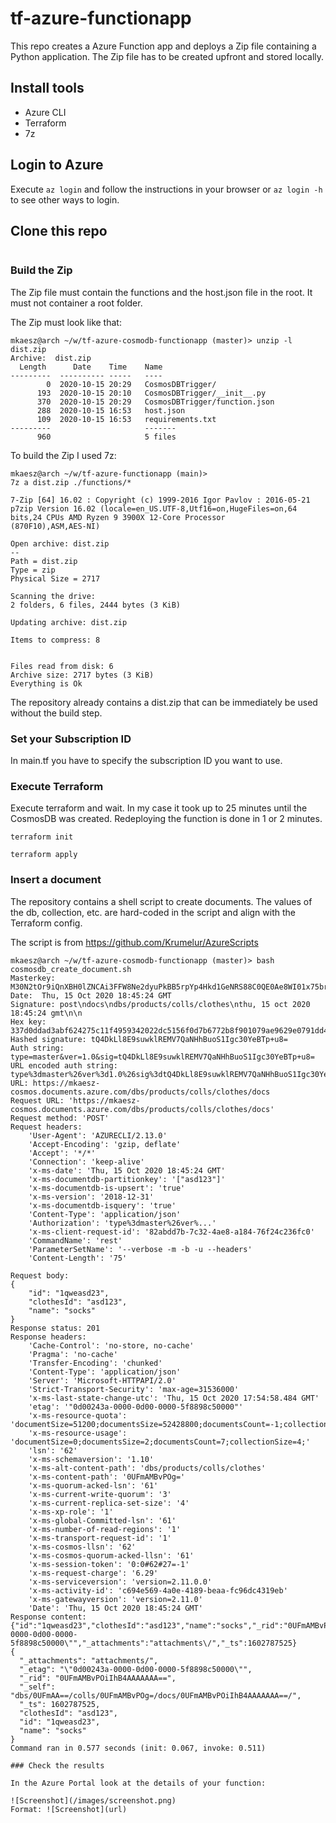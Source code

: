 # tf-azure-functionapp

This repo creates a Azure Function app and deploys a Zip file containing a Python application. The Zip file has to be created upfront and stored locally.

## Install tools

* Azure CLI
* Terraform
* 7z

## Login to Azure

Execute ```az login``` and follow the instructions in your browser or ```az login -h``` to see other ways to login.

## Clone this repo

```

```
### Build the Zip

The Zip file must contain the functions and the host.json file in the root. It must not container a root folder.

The Zip must look like that:
```
mkaesz@arch ~/w/tf-azure-cosmodb-functionapp (master)> unzip -l dist.zip
Archive:  dist.zip
  Length      Date    Time    Name
---------  ---------- -----   ----
        0  2020-10-15 20:29   CosmosDBTrigger/
      193  2020-10-15 20:10   CosmosDBTrigger/__init__.py
      370  2020-10-15 20:29   CosmosDBTrigger/function.json
      288  2020-10-15 16:53   host.json
      109  2020-10-15 16:53   requirements.txt
---------                     -------
      960                     5 files

```

To build the Zip I used 7z:
```
mkaesz@arch ~/w/tf-azure-functionapp (main)> 
7z a dist.zip ./functions/*

7-Zip [64] 16.02 : Copyright (c) 1999-2016 Igor Pavlov : 2016-05-21
p7zip Version 16.02 (locale=en_US.UTF-8,Utf16=on,HugeFiles=on,64 bits,24 CPUs AMD Ryzen 9 3900X 12-Core Processor             (870F10),ASM,AES-NI)

Open archive: dist.zip
--
Path = dist.zip
Type = zip
Physical Size = 2717

Scanning the drive:
2 folders, 6 files, 2444 bytes (3 KiB)

Updating archive: dist.zip

Items to compress: 8

    
Files read from disk: 6
Archive size: 2717 bytes (3 KiB)
Everything is Ok
```

The repository already contains a dist.zip that can be immediately be used without the build step.

### Set your Subscription ID

In main.tf you have to specify the subscription ID you want to use.

### Execute Terraform

Execute terraform and wait. In my case it took up to 25 minutes until the CosmosDB was created. Redeploying the function is done in 1 or 2 minutes.

```
terraform init

terraform apply

```

### Insert a document

The repository contains a shell script to create documents. The values of the db, collection, etc. are hard-coded in the script and align with the Terraform config.

The script is from https://github.com/Krumelur/AzureScripts

```
mkaesz@arch ~/w/tf-azure-cosmodb-functionapp (master)> bash cosmosdb_create_document.sh
Masterkey: M30N2tOr9iQnXBH0lZNCAi3FFW8Ne2dyuPkBB5rpYp4Hkd1GeNRS88C0QE0Ae8WI01x75brre8U2UKtFdL9K5g==
Date:  Thu, 15 Oct 2020 18:45:24 GMT
Signature: post\ndocs\ndbs/products/colls/clothes\nthu, 15 oct 2020 18:45:24 gmt\n\n
Hex key:  337d0ddad3abf624275c11f4959342022dc5156f0d7b6772b8f901079ae9629e0791dd4678d452f3c0b4404d007bc588d35c7be5baeb7bc53650ab4574bf4ae6
Hashed signature: tQ4DkLl8E9suwklREMV7QaNHhBuoS1Igc30YeBTp+u8=
Auth string: type=master&ver=1.0&sig=tQ4DkLl8E9suwklREMV7QaNHhBuoS1Igc30YeBTp+u8=
URL encoded auth string: type%3dmaster%26ver%3d1.0%26sig%3dtQ4DkLl8E9suwklREMV7QaNHhBuoS1Igc30YeBTp%2bu8%3d
URL: https://mkaesz-cosmos.documents.azure.com/dbs/products/colls/clothes/docs
Request URL: 'https://mkaesz-cosmos.documents.azure.com/dbs/products/colls/clothes/docs'
Request method: 'POST'
Request headers:
    'User-Agent': 'AZURECLI/2.13.0'
    'Accept-Encoding': 'gzip, deflate'
    'Accept': '*/*'
    'Connection': 'keep-alive'
    'x-ms-date': 'Thu, 15 Oct 2020 18:45:24 GMT'
    'x-ms-documentdb-partitionkey': '["asd123"]'
    'x-ms-documentdb-is-upsert': 'true'
    'x-ms-version': '2018-12-31'
    'x-ms-documentdb-isquery': 'true'
    'Content-Type': 'application/json'
    'Authorization': 'type%3dmaster%26ver%...'
    'x-ms-client-request-id': '82abdd7b-7c32-4ae8-a184-76f24c236fc0'
    'CommandName': 'rest'
    'ParameterSetName': '--verbose -m -b -u --headers'
    'Content-Length': '75'

Request body:
{  
    "id": "1qweasd23",
    "clothesId": "asd123",
    "name": "socks"
}
Response status: 201
Response headers:
    'Cache-Control': 'no-store, no-cache'
    'Pragma': 'no-cache'
    'Transfer-Encoding': 'chunked'
    'Content-Type': 'application/json'
    'Server': 'Microsoft-HTTPAPI/2.0'
    'Strict-Transport-Security': 'max-age=31536000'
    'x-ms-last-state-change-utc': 'Thu, 15 Oct 2020 17:54:58.484 GMT'
    'etag': '"0d00243a-0000-0d00-0000-5f8898c50000"'
    'x-ms-resource-quota': 'documentSize=51200;documentsSize=52428800;documentsCount=-1;collectionSize=52428800;'
    'x-ms-resource-usage': 'documentSize=0;documentsSize=2;documentsCount=7;collectionSize=4;'
    'lsn': '62'
    'x-ms-schemaversion': '1.10'
    'x-ms-alt-content-path': 'dbs/products/colls/clothes'
    'x-ms-content-path': '0UFmAMBvPOg='
    'x-ms-quorum-acked-lsn': '61'
    'x-ms-current-write-quorum': '3'
    'x-ms-current-replica-set-size': '4'
    'x-ms-xp-role': '1'
    'x-ms-global-Committed-lsn': '61'
    'x-ms-number-of-read-regions': '1'
    'x-ms-transport-request-id': '1'
    'x-ms-cosmos-llsn': '62'
    'x-ms-cosmos-quorum-acked-llsn': '61'
    'x-ms-session-token': '0:0#62#27=-1'
    'x-ms-request-charge': '6.29'
    'x-ms-serviceversion': 'version=2.11.0.0'
    'x-ms-activity-id': 'c694e569-4a0e-4189-beaa-fc96dc4319eb'
    'x-ms-gatewayversion': 'version=2.11.0'
    'Date': 'Thu, 15 Oct 2020 18:45:24 GMT'
Response content:
{"id":"1qweasd23","clothesId":"asd123","name":"socks","_rid":"0UFmAMBvPOiIhB4AAAAAAA==","_self":"dbs\/0UFmAA==\/colls\/0UFmAMBvPOg=\/docs\/0UFmAMBvPOiIhB4AAAAAAA==\/","_etag":"\"0d00243a-0000-0d00-0000-5f8898c50000\"","_attachments":"attachments\/","_ts":1602787525}
{
  "_attachments": "attachments/",
  "_etag": "\"0d00243a-0000-0d00-0000-5f8898c50000\"",
  "_rid": "0UFmAMBvPOiIhB4AAAAAAA==",
  "_self": "dbs/0UFmAA==/colls/0UFmAMBvPOg=/docs/0UFmAMBvPOiIhB4AAAAAAA==/",
  "_ts": 1602787525,
  "clothesId": "asd123",
  "id": "1qweasd23",
  "name": "socks"
}
Command ran in 0.577 seconds (init: 0.067, invoke: 0.511)

### Check the results

In the Azure Portal look at the details of your function:

![Screenshot](/images/screenshot.png)
Format: ![Screenshot](url)
